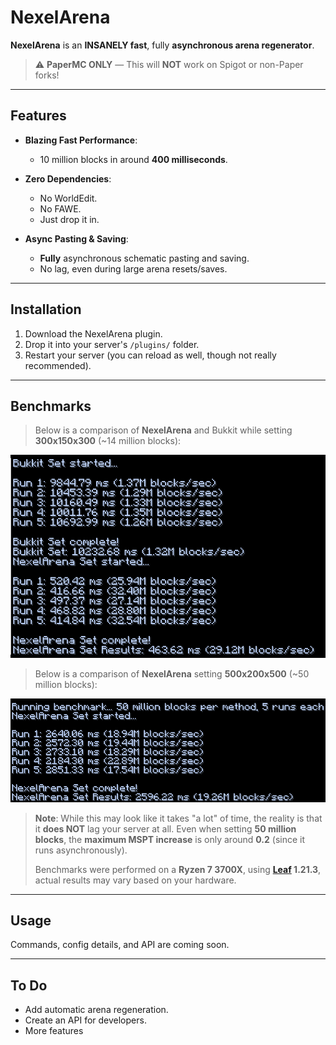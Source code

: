 # NexelArena

**NexelArena** is an **INSANELY fast**, fully **asynchronous arena regenerator**.

> ⚠ **PaperMC ONLY** — This will **NOT** work on Spigot or non-Paper forks!

---

## Features

- **Blazing Fast Performance**:
    - 10 million blocks in around **400 milliseconds**.

- **Zero Dependencies**:
    - No WorldEdit.
    - No FAWE.
    - Just drop it in.

- **Async Pasting & Saving**:
    - **Fully** asynchronous schematic pasting and saving.
    - No lag, even during large arena resets/saves.

---

## Installation

1. Download the NexelArena plugin.
2. Drop it into your server's `/plugins/` folder.
3. Restart your server (you can reload as well, though not really recommended).

---

## Benchmarks

> Below is a comparison of **NexelArena** and Bukkit while setting **300x150x300** (\~14 million blocks):
> 
![Benchmark 300x150x300](images/block_benchmark.png)

> Below is a comparison of **NexelArena** setting **500x200x500** (\~50 million blocks):
> 
![Benchmark 500x200x500](images/block_benchmark_2.png)

> **Note**: While this may look like it takes "a lot" of time, the reality is that it **does NOT** lag your server at all. Even when setting **50 million blocks**, the **maximum MSPT increase** is only around **0.2** (since it runs asynchronously).
>
> Benchmarks were performed on a **Ryzen 7 3700X**, using **[Leaf](https://github.com/Winds-Studio/Leaf) 1.21.3**, actual results may vary based on your hardware.
---

## Usage

Commands, config details, and API are coming soon.

---

## To Do

- Add automatic arena regeneration.
- Create an API for developers.
- More features